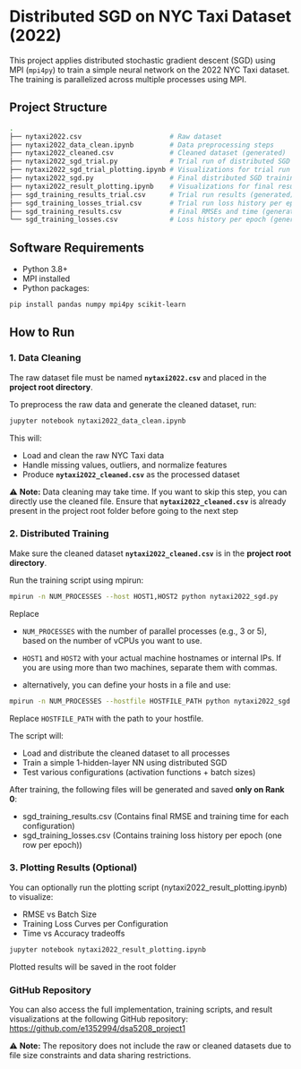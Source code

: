 # Distributed SGD on NYC Taxi Dataset (2022)

This project applies distributed stochastic gradient descent (SGD) using MPI (`mpi4py`) to train a simple neural network on the 2022 NYC Taxi dataset. The training is parallelized across multiple processes using MPI.

## Project Structure

```bash
.
├── nytaxi2022.csv                      # Raw dataset
├── nytaxi2022_data_clean.ipynb         # Data preprocessing steps
├── nytaxi2022_cleaned.csv              # Cleaned dataset (generated)
├── nytaxi2022_sgd_trial.py             # Trial run of distributed SGD
├── nytaxi2022_sgd_trial_plotting.ipynb # Visualizations for trial run
├── nytaxi2022_sgd.py                   # Final distributed SGD training script
├── nytaxi2022_result_plotting.ipynb    # Visualizations for final results
├── sgd_training_results_trial.csv      # Trial run results (generated)
├── sgd_training_losses_trial.csv       # Trial run loss history per epoch (generated)
├── sgd_training_results.csv            # Final RMSEs and time (generated)
└── sgd_training_losses.csv             # Loss history per epoch (generated)

```

## Software Requirements

- Python 3.8+
- MPI installed
- Python packages:

```bash
pip install pandas numpy mpi4py scikit-learn
```

## How to Run

### 1. Data Cleaning

The raw dataset file must be named **`nytaxi2022.csv`** and placed in the **project root directory**.

To preprocess the raw data and generate the cleaned dataset, run:

```bash
jupyter notebook nytaxi2022_data_clean.ipynb
```

This will:

- Load and clean the raw NYC Taxi data
- Handle missing values, outliers, and normalize features
- Produce **`nytaxi2022_cleaned.csv`** as the processed dataset

⚠️ **Note:** Data cleaning may take time. If you want to skip this step, you can directly use the cleaned file. Ensure that **`nytaxi2022_cleaned.csv`** is already present in the project root folder before going to the next step

### 2. Distributed Training

Make sure the cleaned dataset **`nytaxi2022_cleaned.csv`** is in the **project root directory**.

Run the training script using mpirun:

```bash
mpirun -n NUM_PROCESSES --host HOST1,HOST2 python nytaxi2022_sgd.py
```

Replace

- `NUM_PROCESSES` with the number of parallel processes (e.g., 3 or 5), based on the number of vCPUs you want to use.

- `HOST1` and `HOST2` with your actual machine hostnames or internal IPs. If you are using more than two machines, separate them with commas.

- alternatively, you can define your hosts in a file and use:

```bash
mpirun -n NUM_PROCESSES --hostfile HOSTFILE_PATH python nytaxi2022_sgd.py
```

Replace `HOSTFILE_PATH` with the path to your hostfile.

The script will:

- Load and distribute the cleaned dataset to all processes
- Train a simple 1-hidden-layer NN using distributed SGD
- Test various configurations (activation functions + batch sizes)

After training, the following files will be generated and saved **only on Rank 0**:

- sgd_training_results.csv (Contains final RMSE and training time for each configuration)
- sgd_training_losses.csv (Contains training loss history per epoch (one row per epoch))

### 3. Plotting Results (Optional)

You can optionally run the plotting script (nytaxi2022_result_plotting.ipynb) to visualize:

- RMSE vs Batch Size
- Training Loss Curves per Configuration
- Time vs Accuracy tradeoffs

```bash
jupyter notebook nytaxi2022_result_plotting.ipynb
```

Plotted results will be saved in the root folder


### GitHub Repository
You can also access the full implementation, training scripts, and result visualizations at the following GitHub repository: https://github.com/e1352994/dsa5208_project1

⚠️ **Note:** The repository does not include the raw or cleaned datasets due to file size constraints and data sharing restrictions.
